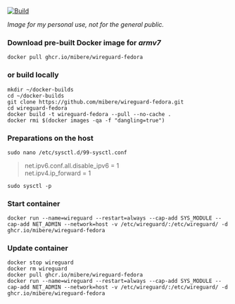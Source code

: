[![Build](https://github.com/mibere/wireguard-fedora/actions/workflows/publish-image.yml/badge.svg?branch=main)](https://github.com/mibere/wireguard-fedora/actions/workflows/publish-image.yml)

_Image for my personal use, not for the general public._

### Download pre-built Docker image for _armv7_
```
docker pull ghcr.io/mibere/wireguard-fedora
```

### or build locally
```
mkdir ~/docker-builds
cd ~/docker-builds
git clone https://github.com/mibere/wireguard-fedora.git
cd wireguard-fedora
docker build -t wireguard-fedora --pull --no-cache .
docker rmi $(docker images -qa -f "dangling=true")
```

### Preparations on the host
```
sudo nano /etc/sysctl.d/99-sysctl.conf
```

> net.ipv6.conf.all.disable_ipv6 = 1  
> net.ipv4.ip_forward = 1

```
sudo sysctl -p
```

### Start container
```
docker run --name=wireguard --restart=always --cap-add SYS_MODULE --cap-add NET_ADMIN --network=host -v /etc/wireguard/:/etc/wireguard/ -d ghcr.io/mibere/wireguard-fedora
```

### Update container
```
docker stop wireguard
docker rm wireguard
docker pull ghcr.io/mibere/wireguard-fedora
docker run --name=wireguard --restart=always --cap-add SYS_MODULE --cap-add NET_ADMIN --network=host -v /etc/wireguard/:/etc/wireguard/ -d ghcr.io/mibere/wireguard-fedora
```
